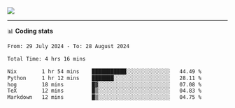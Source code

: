 <picture>
  <source
  srcset="https://github-readme-stats.vercel.app/api?username=sant0s12&show_icons=true&theme=dark"
  media="(prefers-color-scheme: dark)"
  />
  <source
  srcset="https://github-readme-stats.vercel.app/api?username=sant0s12&show_icons=true"
  media="(prefers-color-scheme: light)"
  />
  <img src="https://github-readme-stats.vercel.app/api?username=sant0s12&show_icons=true" />
</picture>

---

📊 **Coding stats**

<!--START_SECTION:waka-->

```txt
From: 29 July 2024 - To: 28 August 2024

Total Time: 4 hrs 16 mins

Nix        1 hr 54 mins    ███████████░░░░░░░░░░░░░░   44.49 %
Python     1 hr 12 mins    ███████░░░░░░░░░░░░░░░░░░   28.11 %
hog        18 mins         █▓░░░░░░░░░░░░░░░░░░░░░░░   07.08 %
TeX        12 mins         █▒░░░░░░░░░░░░░░░░░░░░░░░   04.83 %
Markdown   12 mins         █▒░░░░░░░░░░░░░░░░░░░░░░░   04.75 %
```

<!--END_SECTION:waka-->
